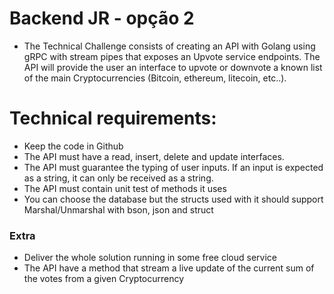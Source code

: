 
# Backend JR - opção 2 #

- The Technical Challenge consists of creating an API with Golang using gRPC with stream pipes that exposes an Upvote service endpoints. The API will provide the user an interface to upvote or downvote a known list of the main Cryptocurrencies (Bitcoin, ethereum, litecoin, etc..).

# Technical requirements: # 

 - Keep the code in Github 
 - The API must have a read, insert, delete and update interfaces.
 - The API must guarantee the typing of user inputs. If an input is expected as a string, it can only be received as a string.
 - The API must contain unit test of methods it uses
 - You can choose the database but the structs used with it should support Marshal/Unmarshal with bson, json and struct

### Extra ###

 - Deliver the whole solution running in some free cloud service
 - The API have a method that stream a live update of the current sum of the votes from a given Cryptocurrency